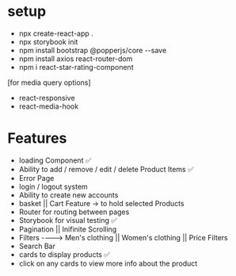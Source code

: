 # setup

- npx create-react-app .
- npx storybook init
- npm install bootstrap @popperjs/core --save
- npm install axios react-router-dom
- npm i react-star-rating-component

[for media query options]

- react-responsive
- react-media-hook

# Features

- loading Component ✅
- Ability to add / remove / edit / delete Product Items ✅
- Error Page
- login / logout system
- Ability to create new accounts
- basket || Cart Feature -> to hold selected Products
- Router for routing between pages
- Storybook for visual testing ✅
- Pagination || Inifinite Scrolling
- Filters ----> Men's clothing || Women's clothing || Price Filters
- Search Bar
- cards to display products ✅
- click on any cards to view more info about the product
